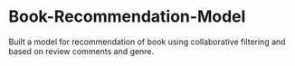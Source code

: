 # Book-Recommendation-Model
Built a model for recommendation of book using collaborative filtering and based on review comments and genre.
